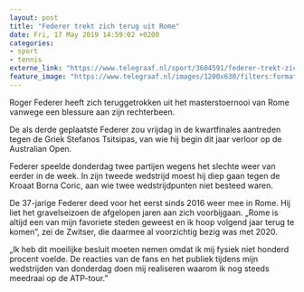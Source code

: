 ```yaml
---
layout: post
title: "Federer trekt zich terug uit Rome"
date: Fri, 17 May 2019 14:59:02 +0200
categories: 
- sport 
- tennis 
externe_link: "https://www.telegraaf.nl/sport/3604591/federer-trekt-zich-terug-uit-rome"
feature_image: "https://www.telegraaf.nl/images/1200x630/filters:format(jpeg):quality(80)/cdn-kiosk-api.telegraaf.nl/30be6372-78b4-11e9-a089-0255c322e81b.jpg"
---
```


<p class="intro">Roger Federer heeft zich teruggetrokken uit het masterstoernooi van Rome vanwege een blessure aan zijn rechterbeen.</p> <p>De als derde geplaatste Federer zou vrijdag in de kwartfinales aantreden tegen de Griek Stefanos Tsitsipas, van wie hij begin dit jaar verloor op de Australian Open.</p><p>Federer speelde donderdag twee partijen wegens het slechte weer van eerder in de week. In zijn tweede wedstrijd moest hij diep gaan tegen de Kroaat Borna Coric, aan wie twee wedstrijdpunten niet besteed waren.</p><p>De 37-jarige Federer deed voor het eerst sinds 2016 weer mee in Rome. Hij liet het gravelseizoen de afgelopen jaren aan zich voorbijgaan. „Rome is altijd een van mijn favoriete steden geweest en ik hoop volgend jaar terug te komen”, zei de Zwitser, die daarmee al voorzichtig bezig was met 2020.</p><p>„Ik heb dit moeilijke besluit moeten nemen omdat ik mij fysiek niet honderd procent voelde. De reacties van de fans en het publiek tijdens mijn wedstrijden van donderdag doen mij realiseren waarom ik nog steeds meedraai op de ATP-tour.”</p>
